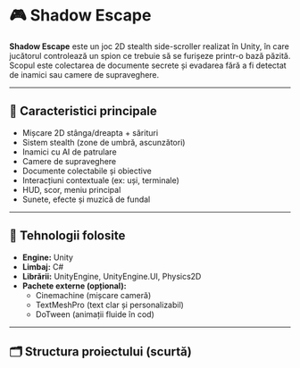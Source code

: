 # 🎮 Shadow Escape

**Shadow Escape** este un joc 2D stealth side-scroller realizat în Unity, în care jucătorul controlează un spion ce trebuie să se furișeze printr-o bază păzită. Scopul este colectarea de documente secrete și evadarea fără a fi detectat de inamici sau camere de supraveghere.

---

## 📌 Caracteristici principale

- Mișcare 2D stânga/dreapta + sărituri
- Sistem stealth (zone de umbră, ascunzători)
- Inamici cu AI de patrulare
- Camere de supraveghere
- Documente colectabile și obiective
- Interacțiuni contextuale (ex: uși, terminale)
- HUD, scor, meniu principal
- Sunete, efecte și muzică de fundal

---

## 🔧 Tehnologii folosite

- **Engine:** Unity
- **Limbaj:** C#  
- **Librării:** UnityEngine, UnityEngine.UI, Physics2D  
- **Pachete externe (opțional):**
  - Cinemachine (mișcare cameră)
  - TextMeshPro (text clar și personalizabil)
  - DoTween (animații fluide în cod)

---

## 🗂️ Structura proiectului (scurtă)

